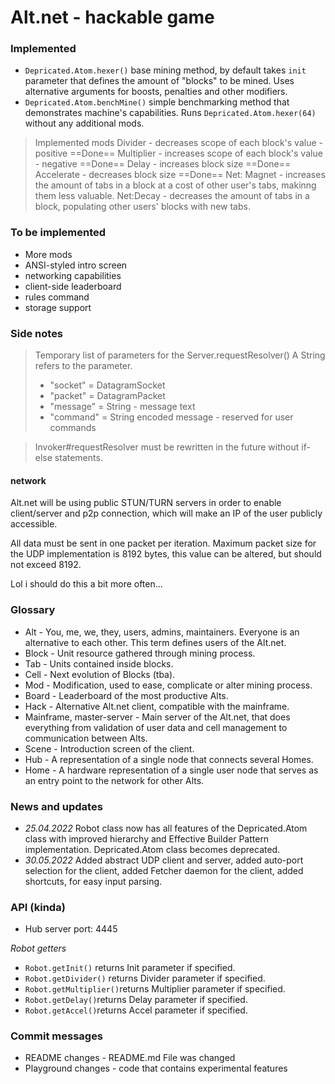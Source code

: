 # Alt.net - hackable game

### Implemented
- ``Depricated.Atom.hexer()`` base mining method, by default takes ``init`` parameter that defines the amount of "blocks" to be mined. Uses alternative arguments for boosts, penalties and other modifiers.
- ``Depricated.Atom.benchMine()`` simple benchmarking method that demonstrates machine's capabilities. Runs ``Depricated.Atom.hexer(64)`` without any additional mods.

> Implemented mods
> Divider - decreases scope of each block's value - positive ==Done==
> Multiplier - increases scope of each block's value - negative ==Done==
> Delay - increases block size ==Done==
> Accelerate - decreases block size ==Done==
> Net: Magnet - increases the amount of tabs in a block at a cost of other user's tabs, makinng them less valuable.
> Net:Decay - decreases the amount of tabs in a block, populating other users' blocks with new tabs.

### To be implemented
- More mods
- ANSI-styled intro screen
- networking capabilities
- client-side leaderboard
- rules command
- storage support

### Side notes
>Temporary list of parameters for the Server.requestResolver()
>A String refers to the parameter.
>- "socket" = DatagramSocket
>- "packet" = DatagramPacket
>- "message" = String - message text
>- "command" = String encoded message - reserved for user commands

> Invoker#requestResolver must be rewritten in the future without if-else statements.


#### network
Alt.net will be using public STUN/TURN servers in order to enable client/server and p2p connection, which will make an IP of the user publicly accessible.

All data must be sent in one packet per iteration. Maximum packet size for the UDP implementation is 8192 bytes, this value can be altered, but should not exceed 8192.

Lol i should do this a bit more often...

### Glossary
- Alt - You, me, we, they, users, admins, maintainers. Everyone is an alternative to each other. This term defines users of the Alt.net.
- Block - Unit resource gathered through mining process.
- Tab - Units contained inside blocks.
- Cell - Next evolution of Blocks (tba).
- Mod - Modification, used to ease, complicate or alter mining process.
- Board - Leaderboard of the most productive Alts.
- Hack - Alternative Alt.net client, compatible with the mainframe.
- Mainframe, master-server - Main server of the Alt.net, that does everything from validation of user data and cell management to communication between Alts.
- Scene - Introduction screen of the client.
- Hub - A representation of a single node that connects several Homes.
- Home - A hardware representation of a single user node that serves as an entry point to the network for other Alts.

### News and updates
- *25.04.2022* Robot class now has all features of the Depricated.Atom class with improved hierarchy and Effective Builder Pattern implementation. Depricated.Atom class becomes deprecated.
- *30.05.2022* Added abstract UDP client and server, added auto-port selection for the client, added Fetcher daemon for the client, added shortcuts, for easy input parsing. 

### API (kinda)
- Hub server port: 4445

*Robot getters*
- `Robot.getInit()`  returns Init parameter if specified.
- `Robot.getDivider()` returns Divider parameter if specified.
- `Robot.getMultiplier()`returns Multiplier parameter if specified.
- `Robot.getDelay()`returns Delay parameter if specified.
- `Robot.getAccel()`returns Accel parameter if specified.

### Commit messages
- README changes - README.md File was changed
- Playground changes - code that contains experimental features